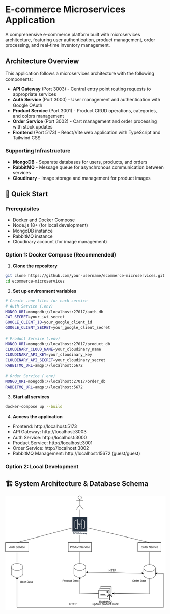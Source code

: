 # E-commerce Microservices Application

A comprehensive e-commerce platform built with microservices architecture, featuring user authentication, product management, order processing, and real-time inventory management.

## Architecture Overview

This application follows a microservices architecture with the following components:

- **API Gateway** (Port 3003) - Central entry point routing requests to appropriate services
- **Auth Service** (Port 3000) - User management and authentication with Google OAuth
- **Product Service** (Port 3001) - Product CRUD operations, categories, and colors management
- **Order Service** (Port 3002) - Cart management and order processing with stock updates
- **Frontend** (Port 5173) - React/Vite web application with TypeScript and Tailwind CSS

### Supporting Infrastructure

- **MongoDB** - Separate databases for users, products, and orders
- **RabbitMQ** - Message queue for asynchronous communication between services
- **Cloudinary** - Image storage and management for product images

## 🚀 Quick Start

### Prerequisites

- Docker and Docker Compose
- Node.js 18+ (for local development)
- MongoDB instance
- RabbitMQ instance
- Cloudinary account (for image management)

### Option 1: Docker Compose (Recommended)

1. **Clone the repository**
```bash
git clone https://github.com/your-username/ecommerce-microservices.git
cd ecommerce-microservices
```

2. **Set up environment variables**
```bash
# Create .env files for each service
# Auth Service (.env)
MONGO_URI=mongodb://localhost:27017/auth_db
JWT_SECRET=your_jwt_secret
GOOGLE_CLIENT_ID=your_google_client_id
GOOGLE_CLIENT_SECRET=your_google_client_secret

# Product Service (.env)
MONGO_URI=mongodb://localhost:27017/product_db
CLOUDINARY_CLOUD_NAME=your_cloudinary_name
CLOUDINARY_API_KEY=your_cloudinary_key
CLOUDINARY_API_SECRET=your_cloudinary_secret
RABBITMQ_URL=amqp://localhost:5672

# Order Service (.env)
MONGO_URI=mongodb://localhost:27017/order_db
RABBITMQ_URL=amqp://localhost:5672
```

3. **Start all services**
```bash
docker-compose up --build
```

4. **Access the application**
- Frontend: http://localhost:5173
- API Gateway: http://localhost:3003
- Auth Service: http://localhost:3000
- Product Service: http://localhost:3001
- Order Service: http://localhost:3002
- RabbitMQ Management: http://localhost:15672 (guest/guest)

### Option 2: Local Development


## 🏗️ System Architecture & Database Schema
![System Architecture & Database Schema ](./utils/Images/diagram.png)
